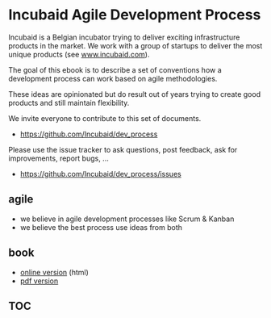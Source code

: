 # Incubaid Agile Development Process

Incubaid is a Belgian incubator trying to deliver exciting infrastructure products in the market.
We work with a group of startups to deliver the most unique products (see www.incubaid.com).

The goal of this ebook is to describe a set of conventions how a development process can work based on agile methodologies. 

These ideas are opinionated but do result out of years trying to create good products and still maintain flexibility.

We invite everyone to contribute to this set of documents.

* https://github.com/Incubaid/dev_process

Please use the issue tracker to ask questions, post feedback, ask for improvements, report bugs, ...

* https://github.com/Incubaid/dev_process/issues

## agile

- we believe in agile development processes like Scrum & Kanban
- we believe the best process use ideas from both

## book

- [online version](https://gig.gitbooks.io/agile/content/) (html)
- [pdf version](https://www.gitbook.com/download/pdf/book/gig/agile)
 
## TOC

<!-- toc -->
